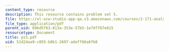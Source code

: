 ```yaml
---
content_type: resource
description: This resource contains problem set 5.
file: https://ol-ocw-studio-app-qa.s3.amazonaws.com/courses/2-171-analysis-and-design-of-digital-control-systems-fall-2006/51d24aa9c055b8b12697adeff66a6fb8_ps5.pdf
file_type: application/pdf
parent_uid: 69bd5f63-813a-353e-57b5-1e7dff67e615
resourcetype: Document
title: ps5.pdf
uid: 51d24aa9-c055-b8b1-2697-adeff66a6fb8
---
```

